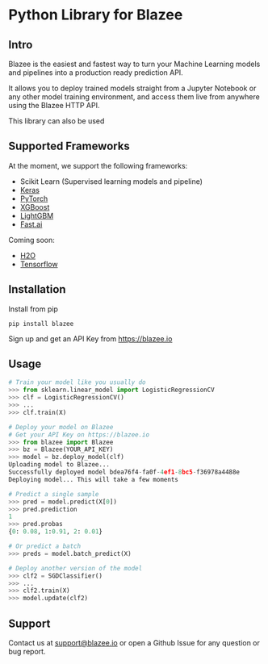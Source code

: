 # Python Library for Blazee

## Intro

Blazee is the easiest and fastest way to turn your Machine Learning
models and pipelines into a production ready prediction API.

It allows you to deploy trained models straight from a Jupyter Notebook
or any other model training environment, and access them live from anywhere
using the Blazee HTTP API.

This library can also be used

## Supported Frameworks

At the moment, we support the following frameworks:

- Scikit Learn (Supervised learning models and pipeline)
- [Keras](https://keras.io/)
- [PyTorch](https://pytorch.org/)
- [XGBoost](https://github.com/dmlc/xgboost)
- [LightGBM](https://github.com/Microsoft/LightGBM)
- [Fast.ai](https://www.fast.ai/)

Coming soon:

- [H2O](https://www.h2o.ai/)
- [Tensorflow](https://www.tensorflow.org/)

## Installation

Install from pip

```shell
pip install blazee
```

Sign up and get an API Key from https://blazee.io

## Usage

```python
# Train your model like you usually do
>>> from sklearn.linear_model import LogisticRegressionCV
>>> clf = LogisticRegressionCV()
>>> ...
>>> clf.train(X)

# Deploy your model on Blazee
# Get your API Key on https://blazee.io
>>> from blazee import Blazee
>>> bz = Blazee(YOUR_API_KEY)
>>> model = bz.deploy_model(clf)
Uploading model to Blazee...
Successfully deployed model bdea76f4-fa0f-4ef1-8bc5-f36978a4488e
Deploying model... This will take a few moments

# Predict a single sample
>>> pred = model.predict(X[0])
>>> pred.prediction
1
>>> pred.probas
{0: 0.08, 1:0.91, 2: 0.01}

# Or predict a batch
>>> preds = model.batch_predict(X)

# Deploy another version of the model
>>> clf2 = SGDClassifier()
>>> ...
>>> clf2.train(X)
>>> model.update(clf2)
```

## Support

Contact us at support@blazee.io or open a Github Issue for any question or bug report.
